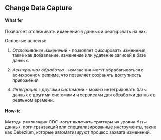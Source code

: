 ## Change Data Capture

#### What for 
Позволяет отслеживать изменения в данных и реагировать на них. 

Основные аспекты:

1. *Отслеживание изменений* - позволяет фиксировать изменения, такие как добавление, изменение или удаление записей в базе данных.

2. *Асинхронная обработка* - изменения могут обрабатываться в асинхронном режиме, что позволяет сохранять доступность приложения.

3. *Интеграция с другими системами* - можно интегрировать базы данных с другими системами и сервисами для обработки данных в реальном времени.


#### How-to
Методы реализации CDC могут включать триггеры на уровне базы данных, логи транзакций или специализированные инструменты, такие как Debezium, которые автоматизируют процесс захвата изменений.